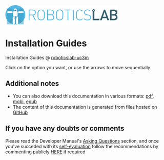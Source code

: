 [![roboticslab-uc3m logo](assets/roboticslab-banner-350px.png)](https://github.com/roboticslab-uc3m)

# Installation Guides

Installation Guides @ [roboticslab-uc3m](https://github.com/roboticslab-uc3m)

Click on the option you want, or use the arrows to move sequentially

## Additional notes
* You can also download this documentation in various formats: [pdf](http://robots.uc3m.es/gitbook-installation-guides/installation-guides.pdf), [mobi](http://robots.uc3m.es/gitbook-installation-guides/installation-guides.mobi), [epub](http://robots.uc3m.es/gitbook-installation-guides/installation-guides.epub)
* The content of this documentation is generated from files hosted on [GitHub](https://github.com/roboticslab-uc3m/installation-guides)

## If you have any doubts or comments
Please read the Developer Manual's [Asking Questions](http://robots.uc3m.es/gitbook-developer-manual/asking-questions.html) section, and once you've succeded with its [self-evaluation](http://robots.uc3m.es/gitbook-developer-manual/asking-questions.html#self-evaluation-time) follow the recommendations by commenting publicly [HERE](https://github.com/roboticslab-uc3m/installation-guides/issues/new) if required
